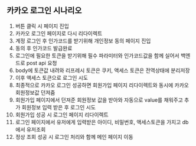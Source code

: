 ## 카카오 로그인 시나리오
1. 버튼 클릭 시 페이지 진입
2. 카카오 로그인 페이지로 다시 리다이렉트
3. 계정 로그인 후 인가코드를 받기위해 개인정보 동의 페이지 진입
4. 동의 후 인가코드 발급완료
5. 로그인에 필요한 토큰을 받기위해 필수 파라미터와 인가코드값을 함께 실어서 백엔드로 post api 요청
6. body에 토큰값 내려와 리프레시 토큰은 쿠키, 액세스 토큰은 전역상태에 분리저장
7. 이후 액세스 토큰으로 로그인 시도
8. 최종적으로 카카오 로그인 성공하면 회원가입 페이지 리다이렉트와 동시에 카카오 회원정보값 던져줌
9. 회원가입 페이지에서 던져준 회원정보 값을 받아와 자동으로 value를 채워주고 추가 회원정보 입력 받은 후 로그인 시도
10. 회원가입 성공 시 로그인 페이지 리다이렉트
11. 로그인 페이지에서 유저에게 입력받은 아이디, 비밀번호, 액세스토큰을 가지고 db에서 유저조회
12. 정상 조회 성공 시 로그인 처리와 함께 메인 페이지 이동